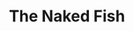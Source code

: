 ---
layout: place
title: The Naked Fish
permalink: /california/south-lake-tahoe/the-naked-fish.html
stateAbbr: CA
stateName: California
cityName: South Lake Tahoe
seo:
  type: restaurant
  links: http://thenakedfish.com/
place_id: ChIJd10vDnSQmYARZUHCBveMLm8
photos:
  - name: >-
      places/ChIJd10vDnSQmYARZUHCBveMLm8/photos/AeeoHcIunhPlyLpaeU5Q7ncpbAwP604I_xCttYGCcFTplYaXLyYguIhkBjNyRynpQz9NRgBHK_tQrUfaYLU_DpUwB8ucWxcQNjz4vp4UEwcgHsqLDUJzZ0IcEmeFWzTyxOXGu96UWNoGs9VnJSGTC3AbC5m_nFqOtDBGVCYKbwhtT2nrymNEWA9aKWR4wjEPH95qkN7nEb8i4bLPgZJ9xIPW_bQYcy-rbKjCPURY61CaNSoDtePeuD0JcK4_Nl16_q3G7DDSEzeA_ncU-cpC5gJ7IblYFLnN2cP9NRmu4CwrXd8YpQ
    widthPx: 4320
    heightPx: 3240
    authorAttributions:
      - displayName: The Naked Fish
        uri: https://maps.google.com/maps/contrib/108451447503531295521
        photoUri: >-
          https://lh3.googleusercontent.com/a-/ALV-UjV8lH2WC4MLvRVdVKrhYshWYScdjp7AAWHH52QHguYViESDvg8=s100-p-k-no-mo
    flagContentUri: >-
      https://www.google.com/local/imagery/report/?cb_client=maps_api_places.places_api&image_key=!1e10!2sAF1QipPMYwnq4owML5VzYnukhn7IPaqmLKPzaov5ZH-t&hl=en-US
    googleMapsUri: >-
      https://www.google.com/maps/place//data=!3m4!1e2!3m2!1sAF1QipPMYwnq4owML5VzYnukhn7IPaqmLKPzaov5ZH-t!2e10!4m2!3m1!1s0x809990740e2f5d77:0x6f2e8cf706c24165
  - name: >-
      places/ChIJd10vDnSQmYARZUHCBveMLm8/photos/AeeoHcJEarccyaXlpU8X3L0W0-MZ1saEBtjXD5MSy93X0f3mx3SdLw74u1-azMmVhosEzdvvJY1Squb1dt9XB4-ytGP0qvv-4MrRPfLLzf2IZgiDDTRUKnHFoMNNGJz-DTkLVG1rtFdW5OqEJLP3kAzLPCXeWhunWcBzf-S0BVe5c8Ozn-dghvPPcRH7eK622ao6UNYRRI6GE0il---qN_2Z__IFawWaDpqRrKYHhbBFLYV9XTzzzFLZ9c2W-AXO1VQ6_by6Z8w8VjbH4qN4qghKzTJG05muVbEhOr3V8l1FRgX2gw
    widthPx: 4800
    heightPx: 3199
    authorAttributions:
      - displayName: The Naked Fish
        uri: https://maps.google.com/maps/contrib/108451447503531295521
        photoUri: >-
          https://lh3.googleusercontent.com/a-/ALV-UjV8lH2WC4MLvRVdVKrhYshWYScdjp7AAWHH52QHguYViESDvg8=s100-p-k-no-mo
    flagContentUri: >-
      https://www.google.com/local/imagery/report/?cb_client=maps_api_places.places_api&image_key=!1e10!2sAF1QipOv27TGFOWFrJyKqqztfdh5ePGtlYSU8Q5JoJ1X&hl=en-US
    googleMapsUri: >-
      https://www.google.com/maps/place//data=!3m4!1e2!3m2!1sAF1QipOv27TGFOWFrJyKqqztfdh5ePGtlYSU8Q5JoJ1X!2e10!4m2!3m1!1s0x809990740e2f5d77:0x6f2e8cf706c24165
  - name: >-
      places/ChIJd10vDnSQmYARZUHCBveMLm8/photos/AeeoHcJgrNhe6B2zchsfYaWkIaTkO8OMghN895GgZtEtTkvEqPIlWtvBA6QEhbBQtshIp5qJNFuPlOGj9HA77FNwV2j4P2yMa35z7FNqIDTnE1B9TJzxr75Yvxi8MXg-DyZGBJjPFoznnXNRa1aqmyDEHP6uCFwCeZIBqQAk4iuoi_CtUWC8oFNLq1AmUuVOmHoNswPBaFFEtVwAeUyr0XMrNKVlqrMLvScGz1z3IkEToQJfv1osf6iC6G9nxklY_OZJWtaw0ALr4hT6ZJX3cx3uPj5azCm4QYdIdLfx6fGBaodvdUOp2CrDOYYOSEMbaLKJsLo5yT27uCkcWi7TGxP8f8X1d9c1XPU0NRwy5n4iM8PTRuvn9OVyqp-5pKZPb_EMJN7QGsGpY_fnU6PnmqZwP2iNv1X9AEzbdKuHHeHAWsBblo4c
    widthPx: 4032
    heightPx: 3024
    authorAttributions:
      - displayName: Marcela Ma
        uri: https://maps.google.com/maps/contrib/109805202270566134406
        photoUri: >-
          https://lh3.googleusercontent.com/a-/ALV-UjUw4kZ9q5-IgGR3lFQ4mLofEBSWsOPtWLFaJsvkrJ08eR0fzP50Ew=s100-p-k-no-mo
    flagContentUri: >-
      https://www.google.com/local/imagery/report/?cb_client=maps_api_places.places_api&image_key=!1e10!2sCIHM0ogKEICAgICHy63miAE&hl=en-US
    googleMapsUri: >-
      https://www.google.com/maps/place//data=!3m4!1e2!3m2!1sCIHM0ogKEICAgICHy63miAE!2e10!4m2!3m1!1s0x809990740e2f5d77:0x6f2e8cf706c24165
  - name: >-
      places/ChIJd10vDnSQmYARZUHCBveMLm8/photos/AeeoHcJgOiYXYhZok6vmskffX9FCy8EmLs0YorPX_0jm8RrCxL6xIDjWBulOfq9g5zpYdXWcbO0F2zmvFXeErPLczcvpeVb8o79W0c5LHLytpxMHoqx2HPIFixrig8LigboqfmGScuQRLHCLCDadVFV8TVl4_Zd9nmx7kSZ7kj6ROrCcyGqDhFX964HTXns5m_L-UQwbq92DNwhZpt2JF7pnUthEjCqbcqV6x-gkVRwM6yAqVV7-6WxD71M-KchUOaGodxg-BpU5j0REl44Q_Bmez6grvougmrrKUHfozUX3nnkAEW-BrjL_IKYkc5sUE4JHkqHamppetbwf41XxXk0jQWZ0I-tQGYQa6NWAIA67tBwArV4mBjZYrVweCoXCOVNCdua4aKu0KWHDJYGRA2rYz63NpR-jIMOoP6HsKJiikWolo8js
    widthPx: 4032
    heightPx: 3024
    authorAttributions:
      - displayName: Marcela Ma
        uri: https://maps.google.com/maps/contrib/109805202270566134406
        photoUri: >-
          https://lh3.googleusercontent.com/a-/ALV-UjUw4kZ9q5-IgGR3lFQ4mLofEBSWsOPtWLFaJsvkrJ08eR0fzP50Ew=s100-p-k-no-mo
    flagContentUri: >-
      https://www.google.com/local/imagery/report/?cb_client=maps_api_places.places_api&image_key=!1e10!2sCIHM0ogKEICAgICH9sPm6QE&hl=en-US
    googleMapsUri: >-
      https://www.google.com/maps/place//data=!3m4!1e2!3m2!1sCIHM0ogKEICAgICH9sPm6QE!2e10!4m2!3m1!1s0x809990740e2f5d77:0x6f2e8cf706c24165
  - name: >-
      places/ChIJd10vDnSQmYARZUHCBveMLm8/photos/AeeoHcIUILjVxcjWRaZxbewhpCvcVrUpGLXf0i6tv_BupvLWm9GkBfRNZjbfmezbW3EX93r5XrSeSsI1xGb8iafu7mL87UcM0YvzGEPvIWE_8BG4_T_n0wV8Pu6gumCb36ZDQ8b2oioTkpLfQ983M0OFwOJzPIQr2gR4DH3Zt_2U3V5x-QOlSd2n91KqD0_4bflsFSVvYUCXpINDuzH-8P-aqKenmCnNLWz1o7RSMYrDMGpgEnXXiJ_mkCGr2CQDNDICyUmz2gcGVUO7V2Brij1vdBbltPL5Na4bV1gXbDFfxGrVMQ4-hfFu5VNChktcL88kXfABib092KhyUt5rfrzx3B9mY5LhJseMWCAkf_dXHQfPTuA4W7qO09ip-14EWkaqd0iGsY9i22Q1VWDrS2vB4DvcdpVWUZhuZV9UDoUNxmFwGw
    widthPx: 3024
    heightPx: 4032
    authorAttributions:
      - displayName: Robbie Lopez
        uri: https://maps.google.com/maps/contrib/112967225427284939253
        photoUri: >-
          https://lh3.googleusercontent.com/a-/ALV-UjX_wz6q2MtMzh-qL66MUPLp-Eb-PTSD5zJqQazLDYsc1ntUrFS58A=s100-p-k-no-mo
    flagContentUri: >-
      https://www.google.com/local/imagery/report/?cb_client=maps_api_places.places_api&image_key=!1e10!2sCIHM0ogKEICAgIDrt5OSLg&hl=en-US
    googleMapsUri: >-
      https://www.google.com/maps/place//data=!3m4!1e2!3m2!1sCIHM0ogKEICAgIDrt5OSLg!2e10!4m2!3m1!1s0x809990740e2f5d77:0x6f2e8cf706c24165
  - name: >-
      places/ChIJd10vDnSQmYARZUHCBveMLm8/photos/AeeoHcK-z_8MJOFvhsVDqvhBgZpD1HPxQAxiPAPrlYqWjT6OMRO64D1xycCZBkuENjBNI3fkaWP-yIzY0AjJr570Okfm0_0UGZbJlcbzwA5KZ8JhNJPzxZxa2irGbRzFxp5wihLRtgwOBuyWHStJ66CYH_mHKnCD9sKVinRQhf8c-9_ZzBPMNdQYqFqiniS85BqDxynLIgdYAkOi0XJzUoKHdS-ZXPuu5UMGJlWSj4P38YG--odhHzy0bpcWV9S_CRYQqHEC2NDEbl4hGZc6z68SJePV1Fk-wCysTPv0dViQl_2u3fwRi_I0qh5uj-jJQDLmqFQ9MZZB1KOsWzuFC8vno7NzTy-aIL69gJi4nJZhL5bSSc4CWSmBAA6-z-flAiouFw7kUF2qEt6zY0L2D3vKCgQwMcd3Eaz2UGd1JtmK4-U
    widthPx: 4800
    heightPx: 3600
    authorAttributions:
      - displayName: jin wang
        uri: https://maps.google.com/maps/contrib/104119506229754190806
        photoUri: >-
          https://lh3.googleusercontent.com/a-/ALV-UjXflXeGEOFUhkLDp4-36y1mAFO--DiVDQyDy8KdsbUkPcEH2xc=s100-p-k-no-mo
    flagContentUri: >-
      https://www.google.com/local/imagery/report/?cb_client=maps_api_places.places_api&image_key=!1e10!2sCIHM0ogKEICAgMCglobKUA&hl=en-US
    googleMapsUri: >-
      https://www.google.com/maps/place//data=!3m4!1e2!3m2!1sCIHM0ogKEICAgMCglobKUA!2e10!4m2!3m1!1s0x809990740e2f5d77:0x6f2e8cf706c24165
  - name: >-
      places/ChIJd10vDnSQmYARZUHCBveMLm8/photos/AeeoHcI_d7xf9-23hG_U4BCYgCD50y2XXkPK8AzBg0lRFHBnBx81BkKN-vmMlmXd0-kbSojAg59oSMCaGh1jvEisqqRw1QmNYJJ6ZKk2Wbdk04HCZACOaeNHpO3XXn8AmaZnQf-f008qTPcXrgAx-LBJBz5-DREOU364aTAgurqQyoDFjQMiHp8hQMcBGAYr-EGtxMz6Fw-ZuatgwptRPEFs5KYuB6JLwQ_ErumgWmCGldSfrD_1bKSw7BlgYuW1ae6JepDQC8JuALqIJdXuwwFD8qWiuM7GbwsQnYlMY8_wm-SiI7YjyM-YHM-GMXMwiKgQ-aujj6s7GtgcD-B6sXVq8aaX5dbdwLoGXnG7FiKtMPDxytUK1FCwJ2zQLnCF0A8fOPnjyg4DgkWHxYEEt6UsLyOX_iZ-q_nWBHJqqiS-kA
    widthPx: 4032
    heightPx: 3024
    authorAttributions:
      - displayName: jin wang
        uri: https://maps.google.com/maps/contrib/104119506229754190806
        photoUri: >-
          https://lh3.googleusercontent.com/a-/ALV-UjXflXeGEOFUhkLDp4-36y1mAFO--DiVDQyDy8KdsbUkPcEH2xc=s100-p-k-no-mo
    flagContentUri: >-
      https://www.google.com/local/imagery/report/?cb_client=maps_api_places.places_api&image_key=!1e10!2sCIHM0ogKEICAgMCglobKYA&hl=en-US
    googleMapsUri: >-
      https://www.google.com/maps/place//data=!3m4!1e2!3m2!1sCIHM0ogKEICAgMCglobKYA!2e10!4m2!3m1!1s0x809990740e2f5d77:0x6f2e8cf706c24165
  - name: >-
      places/ChIJd10vDnSQmYARZUHCBveMLm8/photos/AeeoHcKP33NooG3Dg6wGVRK_0xG5Eewo7njOjHuH2xt1ILjQXbR7FwPsxxcH4dtGtnI_B5w_9TSJCCxfNvkeerNovmyY0dchhP_UOknLBxfSlYIYh5F9jFhXAVHwHCl7kOooS-22i0Hla4-m9k86bZHunZRzgCszGnRfAsiqPpDlIVomwRhqTB-08DP2bp4b3kYZDe_6lPG9bVni0PRqpkvXEfeo7NfRsWypo1usHt-IpDKxlsiaxLgiMEUCVFTGWR7xSjzLxOV0ugv9X5G1Mhq_lkMMEkb26gZgz8XLBkOrFleUL3BVISXOSR67-h0jie5DQLalz6YAhiktWOx_XvArDqWzBVTvynE-Cjwqba1IxX2WdIXggEfDBnP-dokHAFHzrp2QyvbborHL1FqrbhqyON4fjXVYYmRSFc1xqlJL44iTsUg
    widthPx: 4032
    heightPx: 3024
    authorAttributions:
      - displayName: Yana Sweeney
        uri: https://maps.google.com/maps/contrib/112639765737640890251
        photoUri: >-
          https://lh3.googleusercontent.com/a-/ALV-UjW65FqWtZUXEDWFom1GVpShEyg_fhEiSQqlLZyaJabSyoZj8eXd=s100-p-k-no-mo
    flagContentUri: >-
      https://www.google.com/local/imagery/report/?cb_client=maps_api_places.places_api&image_key=!1e10!2sCIHM0ogKEICAgMDAwbTszQE&hl=en-US
    googleMapsUri: >-
      https://www.google.com/maps/place//data=!3m4!1e2!3m2!1sCIHM0ogKEICAgMDAwbTszQE!2e10!4m2!3m1!1s0x809990740e2f5d77:0x6f2e8cf706c24165
  - name: >-
      places/ChIJd10vDnSQmYARZUHCBveMLm8/photos/AeeoHcIXbyUCLEbgOf6Ra-WUQ2FiHFfezfb1_Qocg18MyRE5JGlXpaWBFQ_S_r-HCJmmxvPba3rHnDerR-jjO5azMSefCsdjCZirZsNvJItRzcEN5OXmcqY7Dc1SOkclAUV8G7faw7T8LmeG6i9gb4cjEsOI9nhoTN3hWWAXeOhy9Jmaqo_ubX1Nah6k_wEXs8CsHUkCc_x-pqmi78E8V7m5hWfe9gIx1n_yshghdPiyperhcVn2SfYTl274bj9r8M19Y8rTMQ3TgSO4GsEpJOj9emi2D2zZwFsuR2-P95flqdTjMrr_OWl5Jx1vP_Q6yUdc2pwYVOwxd0pr80MsZfFXrLp8iIwyMAzbVTbUEyxeOfltk6SOZ74fKvd2FtOmpybb0NRg7yKd_h6qrqsF_CJLZL64z3PTfi1FWJqQ0Qeyk0gYIA
    widthPx: 3024
    heightPx: 4032
    authorAttributions:
      - displayName: Jenn
        uri: https://maps.google.com/maps/contrib/108616887506488752854
        photoUri: >-
          https://lh3.googleusercontent.com/a-/ALV-UjVs2BprtXf9fbrcIQTgbN-Vkz-SRLHuVzOJd8IAiSgMXFmPQMcZ=s100-p-k-no-mo
    flagContentUri: >-
      https://www.google.com/local/imagery/report/?cb_client=maps_api_places.places_api&image_key=!1e10!2sCIHM0ogKEICAgMDgp73wcg&hl=en-US
    googleMapsUri: >-
      https://www.google.com/maps/place//data=!3m4!1e2!3m2!1sCIHM0ogKEICAgMDgp73wcg!2e10!4m2!3m1!1s0x809990740e2f5d77:0x6f2e8cf706c24165
  - name: >-
      places/ChIJd10vDnSQmYARZUHCBveMLm8/photos/AeeoHcL8qtmOjDXfgEbLGzFXIQrIbdJOGaYg1-2oQqt_BAZ9SspNyVem5CsrmXNEynmDZydjXZLUFffI7EGFTeJhBDwG990O_NRzlSUWou6CMzNzHdzEW10VTOutuGv_HywR2URRn7F5RvCeKx1Ozu0qFnIVsJWFSf0udYu2qWHxtZoFuTQ9SvW_rAjCMG3EdyQIq72ijkQ9FFZVpsU4c9rS4HD0pvCGmEHFEpaKl_M6ncd7YkmA--Z3ol9F8VlWeneNQ82kc4rhDTUtRxunNOfiOPMDNsqqrUqzFZPmMuo3raIgI9_r8Ebckx5EbhNwiWD3fgos0vFv-BfShdw2Wl-9i_JdpISE4zUK6yRuVUMN51nXAsTgiGrP2bjL3fW_bItDPSxH6tJoQEz4-munVr-2ISTOxwQuZK7lV6MceUXdU18
    widthPx: 3024
    heightPx: 4032
    authorAttributions:
      - displayName: Tan JiaWei
        uri: https://maps.google.com/maps/contrib/103747597481854833294
        photoUri: >-
          https://lh3.googleusercontent.com/a-/ALV-UjUfuYH8Lz0l-afXQJUlOrNk7FrbPdSEJp0Dq66xRFRyhyr8EqX1=s100-p-k-no-mo
    flagContentUri: >-
      https://www.google.com/local/imagery/report/?cb_client=maps_api_places.places_api&image_key=!1e10!2sCIHM0ogKEICAgIDTw7HFUQ&hl=en-US
    googleMapsUri: >-
      https://www.google.com/maps/place//data=!3m4!1e2!3m2!1sCIHM0ogKEICAgIDTw7HFUQ!2e10!4m2!3m1!1s0x809990740e2f5d77:0x6f2e8cf706c24165
address: 3940 Lake Tahoe Blvd, South Lake Tahoe, CA 96150, USA
street: 3940 Lake Tahoe Blvd
city: South Lake Tahoe
state: CA
zip: '96150'
country: USA
neighborhood: null
latitude: '38.953156'
longitude: '-119.946691'
accessibility_options:
  wheelchairAccessibleParking: true
  wheelchairAccessibleEntrance: true
  wheelchairAccessibleRestroom: true
  wheelchairAccessibleSeating: true
business_status: OPERATIONAL
name: The Naked Fish
google_maps_links:
  directionsUri: >-
    https://www.google.com/maps/dir//''/data=!4m7!4m6!1m1!4e2!1m2!1m1!1s0x809990740e2f5d77:0x6f2e8cf706c24165!3e0
  placeUri: https://maps.google.com/?cid=8011495779736895845
  writeAReviewUri: >-
    https://www.google.com/maps/place//data=!4m3!3m2!1s0x809990740e2f5d77:0x6f2e8cf706c24165!12e1
  reviewsUri: >-
    https://www.google.com/maps/place//data=!4m4!3m3!1s0x809990740e2f5d77:0x6f2e8cf706c24165!9m1!1b1
  photosUri: >-
    https://www.google.com/maps/place//data=!4m3!3m2!1s0x809990740e2f5d77:0x6f2e8cf706c24165!10e5
primary_type: Sushi Restaurant
opening_hours:
  regular: null
  current: null
secondary_opening_hours:
  regular:
    weekdayDescriptions: null
    type: null
  current:
    weekdayDescriptions: null
    type: null
phone: (530) 541-3474
price_level: PRICE_LEVEL_MODERATE
price_range: $30 &ndash; $50
rating: '4.4'
rating_count: 0
website: http://thenakedfish.com/
description: >-
  Discover The Naked Fish in South Lake Tahoe, CA$$$Nestled in South Lake Tahoe,
  CA, The Naked Fish stands out as a welcoming Japanese-inspired eatery that
  blends Hawaiian influences with fresh, creative seafood dishes. This spot
  delights visitors with its extensive selection of sushi rolls and inventive
  fish options, complemented by a relaxed atmosphere perfect for enjoying beer,
  sake, or cocktails after a day of exploring the area. Accessibility features
  like wheelchair-friendly parking and entrances make it easy for everyone to
  savor the experience, while the option for reservations adds convenience for
  groups. Whether you're seeking top sushi restaurants near you or a cozy place
  to unwind, this location offers a memorable dining vibe that highlights
  quality ingredients and thoughtful presentations.
generative_summary: >-
  Discover The Naked Fish in South Lake Tahoe, CA$$$Nestled in South Lake Tahoe,
  CA, The Naked Fish stands out as a welcoming Japanese-inspired eatery that
  blends Hawaiian influences with fresh, creative seafood dishes. This spot
  delights visitors with its extensive selection of sushi rolls and inventive
  fish options, complemented by a relaxed atmosphere perfect for enjoying beer,
  sake, or cocktails after a day of exploring the area. Accessibility features
  like wheelchair-friendly parking and entrances make it easy for everyone to
  savor the experience, while the option for reservations adds convenience for
  groups. Whether you're seeking top sushi restaurants near you or a cozy place
  to unwind, this location offers a memorable dining vibe that highlights
  quality ingredients and thoughtful presentations.
generative_disclosure: Summarized by AI using the Grok-3-Mini model.
reviews:
  - name: >-
      places/ChIJd10vDnSQmYARZUHCBveMLm8/reviews/ChZDSUhNMG9nS0VJQ0FnTUN3ejUzWkpBEAE
    relativePublishTimeDescription: 3 weeks ago
    rating: 5
    text:
      text: >-
        They live up to the hype. We throughly enjoyed their rolls and the
        servers service were genuinely attentive. We loved the last table near
        the salt water aquarium with the very interesting looking puffer fish.
        It keeps the kids entertained while the parents can take a break. This
        was one of the expensive meals we had in Tahoe but well worth it.
      languageCode: en
    originalText:
      text: >-
        They live up to the hype. We throughly enjoyed their rolls and the
        servers service were genuinely attentive. We loved the last table near
        the salt water aquarium with the very interesting looking puffer fish.
        It keeps the kids entertained while the parents can take a break. This
        was one of the expensive meals we had in Tahoe but well worth it.
      languageCode: en
    authorAttribution:
      displayName: David Hsu
      uri: https://www.google.com/maps/contrib/104288788361720615385/reviews
      photoUri: >-
        https://lh3.googleusercontent.com/a-/ALV-UjXbCyHoN3iVxaxsVWgDLJcyj8UyUnNOgo5cDZM6oOZBuzB7jzX0=s128-c0x00000000-cc-rp-mo-ba5
    publishTime: '2025-03-22T03:24:21.702284Z'
    flagContentUri: >-
      https://www.google.com/local/review/rap/report?postId=ChZDSUhNMG9nS0VJQ0FnTUN3ejUzWkpBEAE&d=17924085&t=1
    googleMapsUri: >-
      https://www.google.com/maps/reviews/data=!4m6!14m5!1m4!2m3!1sChZDSUhNMG9nS0VJQ0FnTUN3ejUzWkpBEAE!2m1!1s0x809990740e2f5d77:0x6f2e8cf706c24165
  - name: >-
      places/ChIJd10vDnSQmYARZUHCBveMLm8/reviews/ChdDSUhNMG9nS0VJQ0FnTUNBa2R1VHRRRRAB
    relativePublishTimeDescription: 2 months ago
    rating: 4
    text:
      text: "The server was good and friendly.\nGood hot sake & beer.\n\nI ordered:\n•\tBBQ albacore: 10/10 – I can’t eat very spicy food, so it was good.\n•\tScallop with mushrooms: 9/10 – The seaweed didn’t match well.\n•\tHeavenly roll: 7/10 – Just fine.\n•\tSeared albacore: 6/10 – The caramelized onions didn’t pair well with the sashimi. Also, pricey for only four pieces.\n•\tMiso soup: 4/10 – Too salty"
      languageCode: en
    originalText:
      text: "The server was good and friendly.\nGood hot sake & beer.\n\nI ordered:\n•\tBBQ albacore: 10/10 – I can’t eat very spicy food, so it was good.\n•\tScallop with mushrooms: 9/10 – The seaweed didn’t match well.\n•\tHeavenly roll: 7/10 – Just fine.\n•\tSeared albacore: 6/10 – The caramelized onions didn’t pair well with the sashimi. Also, pricey for only four pieces.\n•\tMiso soup: 4/10 – Too salty"
      languageCode: en
    authorAttribution:
      displayName: Autumn Dang
      uri: https://www.google.com/maps/contrib/113753231291714528363/reviews
      photoUri: >-
        https://lh3.googleusercontent.com/a-/ALV-UjXr52x4HhK-WrapfGlC1gLq0xSq19xloMB4i1h2cqrc5mKQ0Qf3=s128-c0x00000000-cc-rp-mo-ba3
    publishTime: '2025-02-01T17:24:05.379707Z'
    flagContentUri: >-
      https://www.google.com/local/review/rap/report?postId=ChdDSUhNMG9nS0VJQ0FnTUNBa2R1VHRRRRAB&d=17924085&t=1
    googleMapsUri: >-
      https://www.google.com/maps/reviews/data=!4m6!14m5!1m4!2m3!1sChdDSUhNMG9nS0VJQ0FnTUNBa2R1VHRRRRAB!2m1!1s0x809990740e2f5d77:0x6f2e8cf706c24165
  - name: >-
      places/ChIJd10vDnSQmYARZUHCBveMLm8/reviews/ChZDSUhNMG9nS0VJQ0FnTUNJbk5xQUpnEAE
    relativePublishTimeDescription: a week ago
    rating: 5
    text:
      text: >-
        Delicious Nigiri and Sashimi, but Keep in Mind the Wait and Price


        We had a great experience at this sushi bar, and the nigiri and sashimi
        were absolutely delicious. The quality of the fish was top-notch, and
        everything was fresh and expertly prepared. However, the wait time after
        placing our order was a bit longer than expected, which was slightly
        disappointing.


        Another thing to note is the price—our bill came out to around $180 for
        nigiri, sashimi, and four cocktails. Whether that’s a lot or not is up
        to you, but it did feel a bit surprising at first 🥴. That said,
        considering the quality of the food, it was worth it in the end. If
        you’re looking for high-quality nigiri and sashimi and don’t mind
        waiting a little, this place is definitely worth a visit!
      languageCode: en
    originalText:
      text: >-
        Delicious Nigiri and Sashimi, but Keep in Mind the Wait and Price


        We had a great experience at this sushi bar, and the nigiri and sashimi
        were absolutely delicious. The quality of the fish was top-notch, and
        everything was fresh and expertly prepared. However, the wait time after
        placing our order was a bit longer than expected, which was slightly
        disappointing.


        Another thing to note is the price—our bill came out to around $180 for
        nigiri, sashimi, and four cocktails. Whether that’s a lot or not is up
        to you, but it did feel a bit surprising at first 🥴. That said,
        considering the quality of the food, it was worth it in the end. If
        you’re looking for high-quality nigiri and sashimi and don’t mind
        waiting a little, this place is definitely worth a visit!
      languageCode: en
    authorAttribution:
      displayName: Elizabeth Malyshak
      uri: https://www.google.com/maps/contrib/105438073728223964446/reviews
      photoUri: >-
        https://lh3.googleusercontent.com/a-/ALV-UjVyFyi7mxjNhp7TsAV7aEu3rswAiTwG4-W0kU0KkqtldECbBvaV=s128-c0x00000000-cc-rp-mo-ba3
    publishTime: '2025-03-31T04:18:26.880438Z'
    flagContentUri: >-
      https://www.google.com/local/review/rap/report?postId=ChZDSUhNMG9nS0VJQ0FnTUNJbk5xQUpnEAE&d=17924085&t=1
    googleMapsUri: >-
      https://www.google.com/maps/reviews/data=!4m6!14m5!1m4!2m3!1sChZDSUhNMG9nS0VJQ0FnTUNJbk5xQUpnEAE!2m1!1s0x809990740e2f5d77:0x6f2e8cf706c24165
  - name: >-
      places/ChIJd10vDnSQmYARZUHCBveMLm8/reviews/ChdDSUhNMG9nS0VJQ0FnSURuM3QyQ19RRRAB
    relativePublishTimeDescription: 6 months ago
    rating: 5
    text:
      text: >-
        Wow—The Naked Fish is by far one of the best sushi spots I’ve ever eaten
        at and you cannot beat the price! We ordered 6 rolls for about $120
        which is far from reality compared to where we’re located.


        The signatures rolls were innovative and scrumptious. Beautifully
        presented and typically dishes that usually seem basic were totally
        elevated. The staff were friendly and a lot of fun, and the overall vibe
        was this hip style with mellow locals that really made the spot feel
        cozy and familiar.


        Definitely will be coming to eat here again next time I’m in Tahoe!
      languageCode: en
    originalText:
      text: >-
        Wow—The Naked Fish is by far one of the best sushi spots I’ve ever eaten
        at and you cannot beat the price! We ordered 6 rolls for about $120
        which is far from reality compared to where we’re located.


        The signatures rolls were innovative and scrumptious. Beautifully
        presented and typically dishes that usually seem basic were totally
        elevated. The staff were friendly and a lot of fun, and the overall vibe
        was this hip style with mellow locals that really made the spot feel
        cozy and familiar.


        Definitely will be coming to eat here again next time I’m in Tahoe!
      languageCode: en
    authorAttribution:
      displayName: Lindsey Gilbert
      uri: https://www.google.com/maps/contrib/117860114028679395362/reviews
      photoUri: >-
        https://lh3.googleusercontent.com/a-/ALV-UjUyY9YzMuJItneyIEPdzfEZJ5jFxe2npqUcsCpBlogmrdpkVbD_=s128-c0x00000000-cc-rp-mo-ba5
    publishTime: '2024-10-06T08:00:11.249622Z'
    flagContentUri: >-
      https://www.google.com/local/review/rap/report?postId=ChdDSUhNMG9nS0VJQ0FnSURuM3QyQ19RRRAB&d=17924085&t=1
    googleMapsUri: >-
      https://www.google.com/maps/reviews/data=!4m6!14m5!1m4!2m3!1sChdDSUhNMG9nS0VJQ0FnSURuM3QyQ19RRRAB!2m1!1s0x809990740e2f5d77:0x6f2e8cf706c24165
  - name: >-
      places/ChIJd10vDnSQmYARZUHCBveMLm8/reviews/ChZDSUhNMG9nS0VJQ0FnSUNKaklTc2NBEAE
    relativePublishTimeDescription: 2 months ago
    rating: 5
    text:
      text: >-
        One of my favorite sushi spot. they are great, hands down🤩 one of the
        best sushi spots. Food is fresh and all the rolls are yummy, stunna is
        my favorite with seared lemon on top…the appetizers are also a hit pork
        belly is bomba! Staff: Mindy is so kind and helpful, the chefs making
        all the magic happen 😻 are great! dined there all the 3 nights we were
        there awhile ago then back this summer twice :)

        Order the special rolls and you won’t regret it! The classics are also
        good.


        My grandma is visiting from Brazil and of course I had to bring her to
        the naked fish for some all time best sushi ever :) again this place
        never disappoints…. All around an A+ service atmosphere and food.
      languageCode: en
    originalText:
      text: >-
        One of my favorite sushi spot. they are great, hands down🤩 one of the
        best sushi spots. Food is fresh and all the rolls are yummy, stunna is
        my favorite with seared lemon on top…the appetizers are also a hit pork
        belly is bomba! Staff: Mindy is so kind and helpful, the chefs making
        all the magic happen 😻 are great! dined there all the 3 nights we were
        there awhile ago then back this summer twice :)

        Order the special rolls and you won’t regret it! The classics are also
        good.


        My grandma is visiting from Brazil and of course I had to bring her to
        the naked fish for some all time best sushi ever :) again this place
        never disappoints…. All around an A+ service atmosphere and food.
      languageCode: en
    authorAttribution:
      displayName: Marcela Ma
      uri: https://www.google.com/maps/contrib/109805202270566134406/reviews
      photoUri: >-
        https://lh3.googleusercontent.com/a-/ALV-UjUw4kZ9q5-IgGR3lFQ4mLofEBSWsOPtWLFaJsvkrJ08eR0fzP50Ew=s128-c0x00000000-cc-rp-mo-ba5
    publishTime: '2025-01-28T15:36:21.415322Z'
    flagContentUri: >-
      https://www.google.com/local/review/rap/report?postId=ChZDSUhNMG9nS0VJQ0FnSUNKaklTc2NBEAE&d=17924085&t=1
    googleMapsUri: >-
      https://www.google.com/maps/reviews/data=!4m6!14m5!1m4!2m3!1sChZDSUhNMG9nS0VJQ0FnSUNKaklTc2NBEAE!2m1!1s0x809990740e2f5d77:0x6f2e8cf706c24165
review_summary: >-
  What Guests Are Saying About the Sushi$$$Folks often rave about the fresh and
  flavorful sushi rolls at this spot, noting how the creative combinations make
  every bite a highlight of their meal. Many appreciate the attentive service
  and welcoming vibe that keeps the experience enjoyable, even if wait times can
  occasionally stretch a bit longer than expected. While some mention that
  certain dishes feel on the pricier side, the overall value shines through with
  innovative specials and solid appetizers that leave diners satisfied. It's
  clear that the menu caters well to a variety of tastes, including options that
  feel fresh and well-prepared, making it a go-to for anyone hunting for great
  sushi places nearby. All in all, the positive feedback underscores a fun,
  reliable choice for sushi lovers looking to enjoy a casual night out.
review_disclosure: Summarized by AI using the Grok-3-Mini model.
parking_options:
  freeParkingLot: true
  freeStreetParking: true
payment_options:
  acceptsCreditCards: true
  acceptsDebitCards: true
  acceptsCashOnly: false
allow_dogs: null
curbside_pickup: null
delivery: null
dine_in: true
good_for_children: null
good_for_groups: true
good_for_sports: false
live_music: true
menu_for_children: null
outdoor_seating: false
reservable: true
restroom: true
serves_beer: true
serves_breakfast: false
serves_brunch: false
serves_cocktails: true
serves_coffee: null
serves_dinner: true
serves_dessert: true
serves_lunch: true
serves_vegetarian_food: true
serves_wine: true
takeout: false
update_category: pro
places_description: >-
  Hawaiian-influenced Japanese spot with next-door lounge known for its sushi &
  creative fish dishes.

---